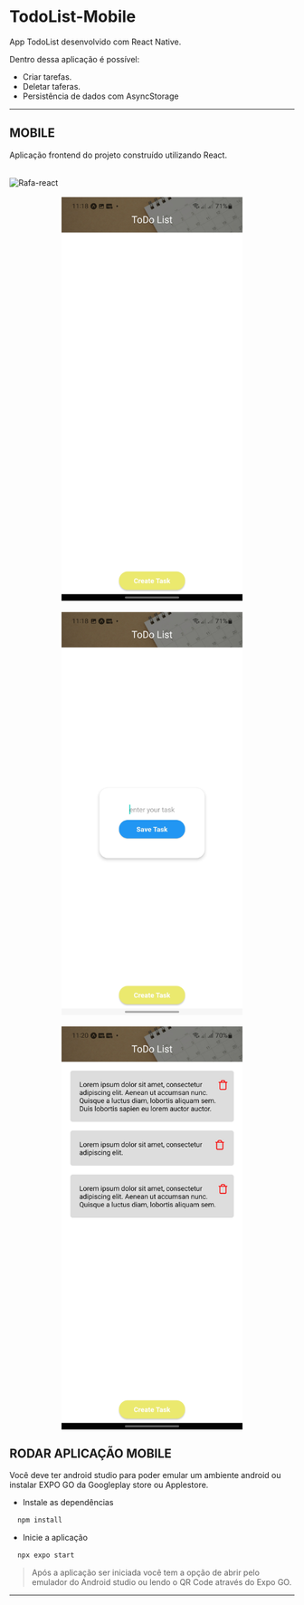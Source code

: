 ﻿# TodoList-Mobile
 
App TodoList desenvolvido com React Native.

Dentro dessa aplicação é possível:

- Criar tarefas.
- Deletar taferas.
- Persistência de dados com AsyncStorage

<hr>

<h2 style="font-weight:bold"> MOBILE </h2>

Aplicação frontend do projeto construído utilizando React.

<div style="display: inline_block"><br>
  <img align="center" alt="Rafa-react" width="40" src="https://cdn.jsdelivr.net/gh/devicons/devicon/icons/react/react-original.svg">
</div>
<br/>

<div style="display:flex; flex-wrap: wrap; gap: 20px; justify-content: center;">
  <img src="https://raw.githubusercontent.com/Muglly/TodoList-Mobile/master/assets/Home.jpg" width="320px" />
  <img src="https://raw.githubusercontent.com/Muglly/TodoList-Mobile/master/assets/ModalTextInput.jpg" width="320px"/>
  <img src="https://raw.githubusercontent.com/Muglly/TodoList-Mobile/master/assets/Task.jpg" width="320px"/>
</div>

## RODAR APLICAÇÃO MOBILE

Você deve ter android studio para poder emular um ambiente android ou instalar EXPO
GO da Googleplay store ou Applestore.

- Instale as dependências

```bash
  npm install
```

- Inicie a aplicação

```bash
  npx expo start
```

>Após a aplicação ser iniciada você tem a opção de abrir pelo emulador do Android studio ou lendo o QR Code através do Expo GO.
<hr>

